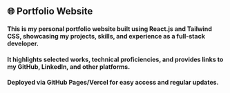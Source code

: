 ## 🌐 Portfolio Website

#### This is my personal portfolio website built using **React.js** and **Tailwind CSS**, showcasing my projects, skills, and experience as a full-stack developer.  
#### It highlights selected works, technical proficiencies, and provides links to my GitHub, LinkedIn, and other platforms.  
#### Deployed via **GitHub Pages**/**Vercel** for easy access and regular updates.
